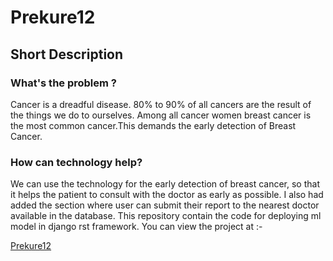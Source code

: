 # Prekure12

## Short Description
### What's the problem ?

Cancer is a dreadful disease. 80% to 90% of all cancers are the result of the things we do to ourselves. Among all cancer women breast cancer is the most common cancer.This demands the early detection of Breast Cancer.

### How can technology help?

We can use the technology for the early detection of breast cancer, so that it helps the patient to consult with the doctor as early as possible. I also had added the section where user can submit their report to the nearest doctor available in the database. This repository contain the code for deploying ml model in django rst framework.
You can view the project at :- 

[Prekure12](https://prekure12.herokuapp.com/)
